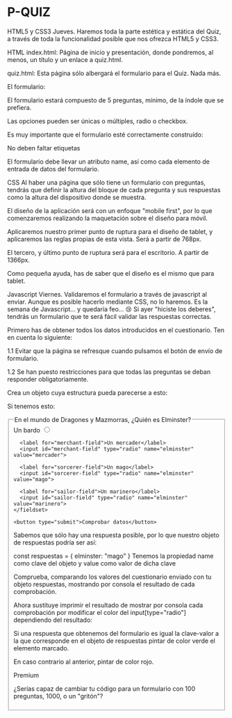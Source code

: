 # P-QUIZ

HTML5 y CSS3
Jueves. Haremos toda la parte estética y estática del Quiz, a través de toda la funcionalidad posible que nos ofrezca HTML5 y CSS3.

HTML
index.html: Página de inicio y presentación, donde pondremos, al menos, un título y un enlace a quiz.html.

quiz.html: Esta página sólo albergará el formulario para el Quiz. Nada más.

El formulario:

El formulario estará compuesto de 5 preguntas, mínimo, de la índole que se prefiera.

Las opciones pueden ser únicas o múltiples, radio o checkbox.

Es muy importante que el formulario esté correctamente construído:

No deben faltar etiquetas

El formulario debe llevar un atributo name, así como cada elemento de entrada de datos del formulario.

CSS
Al haber una página que sólo tiene un formulario con preguntas, tendrás que definir la altura del bloque de cada pregunta y sus respuestas como la altura del dispositivo donde se muestra.

El diseño de la aplicación será con un enfoque "mobile first", por lo que comenzaremos realizando la maquetación sobre el diseño para móvil.


Aplicaremos nuestro primer punto de ruptura para el diseño de tablet, y aplicaremos las reglas propias de esta vista. Será a partir de 768px.


El tercero, y último punto de ruptura será para el escritorio. A partir de 1366px.

Como pequeña ayuda, has de saber que el diseño es el mismo que para tablet.



Javascript
Viernes. Validaremos el formulario a través de javascript al enviar. Aunque es posible hacerlo mediante CSS, no lo haremos. Es la semana de Javascript... y quedaría feo... 😢
Si ayer "hiciste los deberes", tendrás un formulario que te será fácil validar las respuestas correctas.

Primero has de obtener todos los datos introducidos en el cuestionario. Ten en cuenta lo siguiente:

1.1 Evitar que la página se refresque cuando pulsamos el botón de envío de formulario.

1.2 Se han puesto restricciones para que todas las preguntas se deban responder obligatoriamente.

Crea un objeto cuya estructura pueda parecerse a esto:

Si tenemos esto:

<form name="dnd">
    <fieldset>
      <legend>En el mundo de Dragones y Mazmorras, ¿Quién es Elminster?</legend>
      <label for="bard-field">Un bardo</label>
      <input id="bard-field" type="radio" name="elminster" value="bardo">

      <label for="merchant-field">Un mercader</label>
      <input id="merchant-field" type="radio" name="elminster" value="mercader">

      <label for="sorcerer-field">Un mago</label>
      <input id="sorcerer-field" type="radio" name="elminster" value="mago">

      <label for="sailor-field">Un marinero</label>
      <input id="sailor-field" type="radio" name="elminster" value="marinero">
    </fieldset>

    <button type="submit">Comprobar datos</button>
</form>
Sabemos que sólo hay una respuesta posible, por lo que nuestro objeto de respuestas podría ser así:

const respuestas = {
    elminster: "mago"
}
Tenemos la propiedad name como clave del objeto y value como valor de dicha clave

Comprueba, comparando los valores del cuestionario enviado con tu objeto respuestas, mostrando por consola el resultado de cada comprobación.

Ahora sustituye imprimir el resultado de mostrar por consola cada comprobación por modificar el color del input[type="radio"] dependiendo del resultado:

Si una respuesta que obtenemos del formulario es igual la clave-valor a la que corresponde en el objeto de respuestas pintar de color verde el elemento marcado.

En caso contrario al anterior, pintar de color rojo.

Premium

¿Serías capaz de cambiar tu código para un formulario con 100 preguntas, 1000, o un "gritón"?

